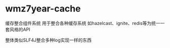 # wmz7year-cache
缓存整合组件系统   用于整合各种缓存系统  如hazelcast、ignite、redis等为统一一套风格的API    

整体类似SLF4J整合多种log实现一样的东西
